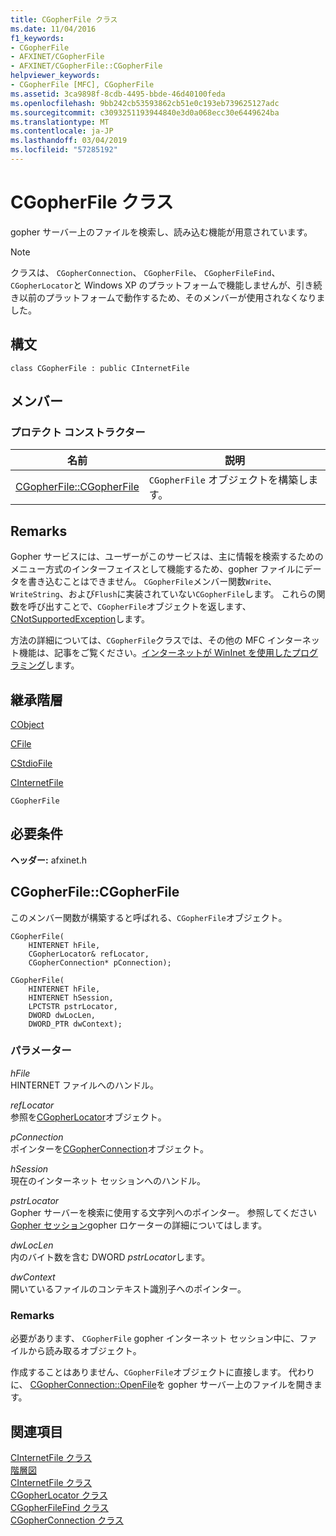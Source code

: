 ```yaml
---
title: CGopherFile クラス
ms.date: 11/04/2016
f1_keywords:
- CGopherFile
- AFXINET/CGopherFile
- AFXINET/CGopherFile::CGopherFile
helpviewer_keywords:
- CGopherFile [MFC], CGopherFile
ms.assetid: 3ca9898f-8cdb-4495-bbde-46d40100feda
ms.openlocfilehash: 9bb242cb53593862cb51e0c193eb739625127adc
ms.sourcegitcommit: c3093251193944840e3d0a068ecc30e6449624ba
ms.translationtype: MT
ms.contentlocale: ja-JP
ms.lasthandoff: 03/04/2019
ms.locfileid: "57285192"
---
```

# <a name="cgopherfile-class"></a>CGopherFile クラス

gopher サーバー上のファイルを検索し、読み込む機能が用意されています。

> [!NOTE]
>  クラスは、 `CGopherConnection`、 `CGopherFile`、 `CGopherFileFind`、`CGopherLocator`と Windows XP のプラットフォームで機能しませんが、引き続き以前のプラットフォームで動作するため、そのメンバーが使用されなくなりました。

## <a name="syntax"></a>構文

```
class CGopherFile : public CInternetFile
```

## <a name="members"></a>メンバー

### <a name="protected-constructors"></a>プロテクト コンストラクター

|名前|説明|
|----------|-----------------|
|[CGopherFile::CGopherFile](#cgopherfile)|`CGopherFile` オブジェクトを構築します。|

## <a name="remarks"></a>Remarks

Gopher サービスには、ユーザーがこのサービスは、主に情報を検索するためのメニュー方式のインターフェイスとして機能するため、gopher ファイルにデータを書き込むことはできません。 `CGopherFile`メンバー関数`Write`、 `WriteString`、および`Flush`に実装されていない`CGopherFile`します。 これらの関数を呼び出すことで、`CGopherFile`オブジェクトを返します、 [CNotSupportedException](../../mfc/reference/cnotsupportedexception-class.md)します。

方法の詳細については、`CGopherFile`クラスでは、その他の MFC インターネット機能は、記事をご覧ください。[インターネットが WinInet を使用したプログラミング](../../mfc/win32-internet-extensions-wininet.md)します。

## <a name="inheritance-hierarchy"></a>継承階層

[CObject](../../mfc/reference/cobject-class.md)

[CFile](../../mfc/reference/cfile-class.md)

[CStdioFile](../../mfc/reference/cstdiofile-class.md)

[CInternetFile](../../mfc/reference/cinternetfile-class.md)

`CGopherFile`

## <a name="requirements"></a>必要条件

**ヘッダー:** afxinet.h

##  <a name="cgopherfile"></a>  CGopherFile::CGopherFile

このメンバー関数が構築すると呼ばれる、`CGopherFile`オブジェクト。

```
CGopherFile(
    HINTERNET hFile,
    CGopherLocator& refLocator,
    CGopherConnection* pConnection);

CGopherFile(
    HINTERNET hFile,
    HINTERNET hSession,
    LPCTSTR pstrLocator,
    DWORD dwLocLen,
    DWORD_PTR dwContext);
```

### <a name="parameters"></a>パラメーター

*hFile*<br/>
HINTERNET ファイルへのハンドル。

*refLocator*<br/>
参照を[CGopherLocator](../../mfc/reference/cgopherlocator-class.md)オブジェクト。

*pConnection*<br/>
ポインターを[CGopherConnection](../../mfc/reference/cgopherconnection-class.md)オブジェクト。

*hSession*<br/>
現在のインターネット セッションへのハンドル。

*pstrLocator*<br/>
Gopher サーバーを検索に使用する文字列へのポインター。 参照してください[Gopher セッション](cgopherlocator-class.md)gopher ロケーターの詳細についてはします。

*dwLocLen*<br/>
内のバイト数を含む DWORD *pstrLocator*します。

*dwContext*<br/>
開いているファイルのコンテキスト識別子へのポインター。

### <a name="remarks"></a>Remarks

必要があります、 `CGopherFile` gopher インターネット セッション中に、ファイルから読み取るオブジェクト。

作成することはありません、`CGopherFile`オブジェクトに直接します。 代わりに、 [CGopherConnection::OpenFile](../../mfc/reference/cgopherconnection-class.md#openfile)を gopher サーバー上のファイルを開きます。

## <a name="see-also"></a>関連項目

[CInternetFile クラス](../../mfc/reference/cinternetfile-class.md)<br/>
[階層図](../../mfc/hierarchy-chart.md)<br/>
[CInternetFile クラス](../../mfc/reference/cinternetfile-class.md)<br/>
[CGopherLocator クラス](../../mfc/reference/cgopherlocator-class.md)<br/>
[CGopherFileFind クラス](../../mfc/reference/cgopherfilefind-class.md)<br/>
[CGopherConnection クラス](../../mfc/reference/cgopherconnection-class.md)
